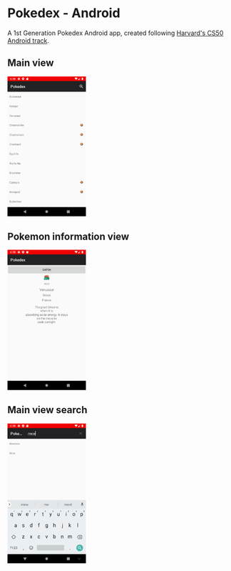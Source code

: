 # Pokedex - Android

A 1st Generation Pokedex Android app, created following [Harvard's CS50 Android track](https://cs50.harvard.edu/x/2020/tracks/mobile/android/pokedex/).

## Main view
<img src="static/main_screen.png" alt="Main view" width="35%"/>

## Pokemon information view
<img src="static/pokemon_info.png" alt="Main view" width="35%"/>

## Main view search
<img src="static/search.png" alt="Main view search" width="35%"/>
